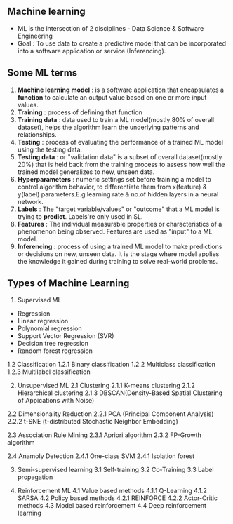 ## Machine learning
- ML is the intersection of 2 disciplines - Data Science & Software Engineering
- Goal : To use data to create a predictive model that can be incorporated into a software application or service (Inferencing).

## Some ML terms
1. **Machine learning model** : is a software application that encapsulates a **function** to calculate an output value based on one or more input values.
2. **Training** : process of defining that function
3. **Training data** : data used to train a ML model(mostly 80% of overall dataset), helps the algorithm learn the underlying patterns and relationships.
4. **Testing** : process of evaluating the performance of a trained ML model using the testing data.
5. **Testing data** : or "validation data" is a subset of overall dataset(mostly 20%) that is held back from the training process to assess how well the trained model generalizes to new, unseen data.
6. **Hyperparameters** : numeric settings set before training a model  to control algorithm behavior, to differentiate them from x(feature) & y(label) parameters.E.g learning rate & no.of hidden layers in a neural network.
7. **Labels** : The "target variable/values" or "outcome" that a ML model is trying to **predict**. Labels're only used in SL.
8. **Features** : The individual measurable properties or characteristics of a phenomenon being observed. Features are used as "input" to a ML model.
9. **Inferencing** : process of using a trained ML model to make predictions or decisions on new, unseen data. It is the stage where model applies the knowledge it gained during training to solve real-world problems.

## Types of Machine Learning
1. Supervised ML
 - Regression
  - Linear regression
  - Polynomial regression
  - Support Vector Regression (SVR)
  - Decision tree regression
  - Random forest regression

 1.2 Classification
  1.2.1 Binary classification
  1.2.2 Multiclass classification
  1.2.3 Multilabel classification


2. Unsupervised ML
 2.1 Clustering
  2.1.1 K-means clustering
  2.1.2 Hierarchical clustering
  2.1.3 DBSCAN(Density-Based Spatial Clustering of Appications with Noise)

 2.2 Dimensionality Reduction
  2.2.1 PCA (Principal Component Analysis)
  2.2.2 t-SNE (t-distributed Stochastic Neighbor Embedding)

 2.3 Association Rule Mining
  2.3.1 Apriori algorithm
  2.3.2 FP-Growth  algorithm

 2.4 Anamoly Detection
  2.4.1 One-class SVM
  2.4.1 Isolation forest

3. Semi-supervised learning
 3.1 Self-training 
 3.2 Co-Training
 3.3 Label propagation

4. Reinforcement ML
 4.1 Value based methods 
  4.1.1 Q-Learning
  4.1.2 SARSA
 4.2 Policy based methods
  4.2.1 REINFORCE
  4.2.2 Actor-Critic methods
 4.3 Model based reinforcement
 4.4 Deep reinforcement learning
